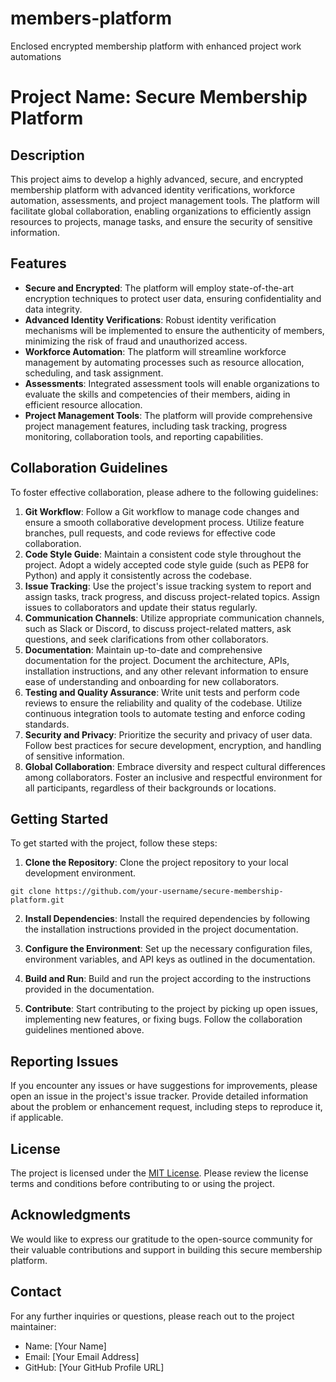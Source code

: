 # members-platform
Enclosed encrypted membership platform with enhanced project work automations
# Project Name: Secure Membership Platform

## Description
This project aims to develop a highly advanced, secure, and encrypted membership platform with advanced identity verifications, workforce automation, assessments, and project management tools. The platform will facilitate global collaboration, enabling organizations to efficiently assign resources to projects, manage tasks, and ensure the security of sensitive information.

## Features
- **Secure and Encrypted**: The platform will employ state-of-the-art encryption techniques to protect user data, ensuring confidentiality and data integrity.
- **Advanced Identity Verifications**: Robust identity verification mechanisms will be implemented to ensure the authenticity of members, minimizing the risk of fraud and unauthorized access.
- **Workforce Automation**: The platform will streamline workforce management by automating processes such as resource allocation, scheduling, and task assignment.
- **Assessments**: Integrated assessment tools will enable organizations to evaluate the skills and competencies of their members, aiding in efficient resource allocation.
- **Project Management Tools**: The platform will provide comprehensive project management features, including task tracking, progress monitoring, collaboration tools, and reporting capabilities.

## Collaboration Guidelines
To foster effective collaboration, please adhere to the following guidelines:

1. **Git Workflow**: Follow a Git workflow to manage code changes and ensure a smooth collaborative development process. Utilize feature branches, pull requests, and code reviews for effective code collaboration.
2. **Code Style Guide**: Maintain a consistent code style throughout the project. Adopt a widely accepted code style guide (such as PEP8 for Python) and apply it consistently across the codebase.
3. **Issue Tracking**: Use the project's issue tracking system to report and assign tasks, track progress, and discuss project-related topics. Assign issues to collaborators and update their status regularly.
4. **Communication Channels**: Utilize appropriate communication channels, such as Slack or Discord, to discuss project-related matters, ask questions, and seek clarifications from other collaborators.
5. **Documentation**: Maintain up-to-date and comprehensive documentation for the project. Document the architecture, APIs, installation instructions, and any other relevant information to ensure ease of understanding and onboarding for new collaborators.
6. **Testing and Quality Assurance**: Write unit tests and perform code reviews to ensure the reliability and quality of the codebase. Utilize continuous integration tools to automate testing and enforce coding standards.
7. **Security and Privacy**: Prioritize the security and privacy of user data. Follow best practices for secure development, encryption, and handling of sensitive information.
8. **Global Collaboration**: Embrace diversity and respect cultural differences among collaborators. Foster an inclusive and respectful environment for all participants, regardless of their backgrounds or locations.

## Getting Started
To get started with the project, follow these steps:

1. **Clone the Repository**: Clone the project repository to your local development environment.
```shell
git clone https://github.com/your-username/secure-membership-platform.git
```

2. **Install Dependencies**: Install the required dependencies by following the installation instructions provided in the project documentation.

3. **Configure the Environment**: Set up the necessary configuration files, environment variables, and API keys as outlined in the documentation.

4. **Build and Run**: Build and run the project according to the instructions provided in the documentation.

5. **Contribute**: Start contributing to the project by picking up open issues, implementing new features, or fixing bugs. Follow the collaboration guidelines mentioned above.

## Reporting Issues
If you encounter any issues or have suggestions for improvements, please open an issue in the project's issue tracker. Provide detailed information about the problem or enhancement request, including steps to reproduce it, if applicable.

## License
The project is licensed under the [MIT License](LICENSE). Please review the license terms and conditions before contributing to or using the project.

## Acknowledgments
We would like to express our gratitude to the open-source community for their valuable contributions and support in building this secure membership platform.

## Contact
For any further inquiries or questions, please reach out to the project maintainer:
- Name: [Your Name]
- Email: [Your Email Address]
- GitHub: [Your GitHub Profile URL]
